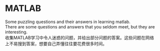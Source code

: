 # MATLAB
Some puzzling questions and their answers in learning matlab.<br>
There are some questions and answers that you seldom meet, but they are interesting.<br>
收集MATLAB学习中令人迷惑的问题，并给出部分问题的答案。这些问题在网络上不易搜到答案，想要自己弄懂往往要花费很多时间。<br>

